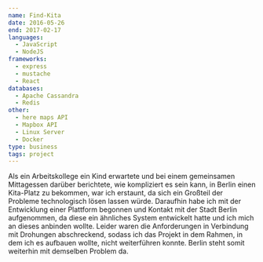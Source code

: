```yaml
---
name: Find-Kita
date: 2016-05-26
end: 2017-02-17
languages:
  - JavaScript
  - NodeJS
frameworks:
  - express
  - mustache
  - React
databases:
  - Apache Cassandra
  - Redis
other:
  - here maps API
  - Mapbox API
  - Linux Server
  - Docker
type: business
tags: project
---
```


Als ein Arbeitskollege ein Kind erwartete und bei einem gemeinsamen Mittagessen darüber berichtete, wie kompliziert es sein kann, in Berlin einen Kita-Platz zu bekommen, war ich erstaunt, da sich ein Großteil der Probleme technologisch lösen lassen würde. Daraufhin habe ich mit der Entwicklung einer Plattform begonnen und Kontakt mit der Stadt Berlin aufgenommen, da diese ein ähnliches System entwickelt hatte und ich mich an dieses anbinden wollte. Leider waren die Anforderungen in Verbindung mit Drohungen abschreckend, sodass ich das Projekt in dem Rahmen, in dem ich es aufbauen wollte, nicht weiterführen konnte. Berlin steht somit weiterhin mit demselben Problem da.
